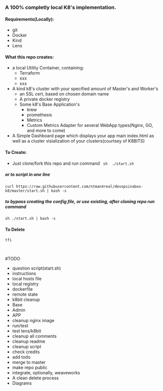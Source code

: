 ### A 100% completly local K8's implementation.
#### Requirements(Locally):
- git
- Docker
- Kind
- Lens 
#### What this repo creates:
- a local Utility Container, containing:
    - Terraform
    - xxx
    - xxx
- A kind k8's cluster with your specified amount of Master's and Worker's
    - an SSL cert, based on chosen domain name
    - A private docker registry
    - Some k8's Base Application's
        - krew
        - promethesis
        - Metrics
        - Custom Metrics Adapter for several WebApp types(Nginx, GO, and more to come)
- A Simple Dashboard page which displays your app main index.html as well as a cluster visialization of your clusters(courtsey of K8BITS)

#### To Create:
- Just clone/fork this repo and run command `` sh  ./start.sh``

##### or to script in one line 
``
curl https://raw.githubusercontent.com/ntman4real/devopsinabox-k8/master/start.sh | bash -s
``
##### to bypass creating the config file, or use existing, after cloning repo run command
``
sh ./start.sh | bash -s
``


#### To Delete
```
tfi
```
<br>

#TODO
- question script(start.sh)
- instructions
- local hosts file
- local registry
- dockerfile
- remote state
- k8bit cleanup
- Base
- Admin
- APP
- cleanup nginx image
- run/test
- test lens/k8bit
- cleanup all comments
- cleanup readme
- cleanup script
- check credits
- add todo
- merge to master
- make repo public
- integrate, optionally, weaveworks
- A clean delete process
- Diagrams


